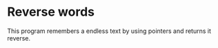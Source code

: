 # **Reverse words**


This program remembers a endless text by using pointers and returns it reverse.
